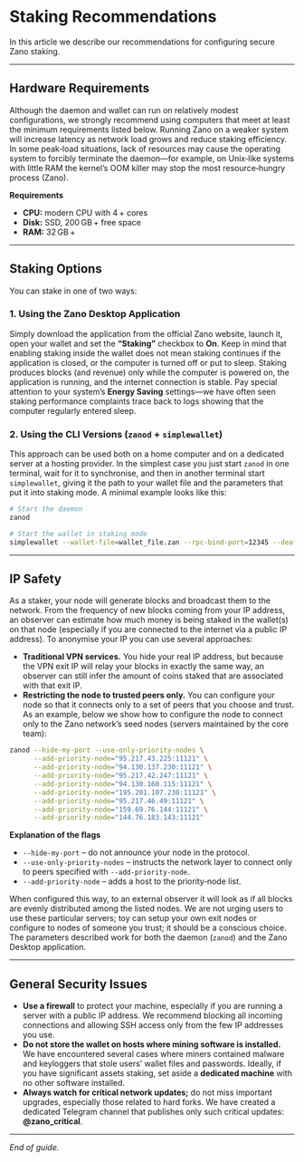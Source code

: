 # Staking Recommendations

In this article we describe our recommendations for configuring secure Zano staking.

---

## Hardware Requirements

Although the daemon and wallet can run on relatively modest configurations, we strongly recommend using computers that meet at least the minimum requirements listed below. Running Zano on a weaker system will increase latency as network load grows and reduce staking efficiency. In some peak‑load situations, lack of resources may cause the operating system to forcibly terminate the daemon—for example, on Unix‑like systems with little RAM the kernel’s OOM killer may stop the most resource‑hungry process (Zano).

**Requirements**

* **CPU:** modern CPU with 4 + cores  
* **Disk:** SSD, 200 GB + free space  
* **RAM:** 32 GB +

---

## Staking Options

You can stake in one of two ways:

### 1. Using the Zano Desktop Application

Simply download the application from the official Zano website, launch it, open your wallet and set the **“Staking”** checkbox to **On**. Keep in mind that enabling staking inside the wallet does not mean staking continues if the application is closed, or the computer is turned off or put to sleep. Staking produces blocks (and revenue) only while the computer is powered on, the application is running, and the internet connection is stable. Pay special attention to your system’s **Energy Saving** settings—we have often seen staking performance complaints trace back to logs showing that the computer regularly entered sleep.

### 2. Using the CLI Versions (`zanod` + `simplewallet`)

This approach can be used both on a home computer and on a dedicated server at a hosting provider. In the simplest case you just start `zanod` in one terminal, wait for it to synchronise, and then in another terminal start `simplewallet`, giving it the path to your wallet file and the parameters that put it into staking mode. A minimal example looks like this:

```bash
# Start the daemon
zanod

# Start the wallet in staking mode
simplewallet --wallet-file=wallet_file.zan --rpc-bind-port=12345 --deaf --do-pos-mining
```

---

## IP Safety

As a staker, your node will generate blocks and broadcast them to the network. From the frequency of new blocks coming from your IP address, an observer can estimate how much money is being staked in the wallet(s) on that node (especially if you are connected to the internet via a public IP address). To anonymise your IP you can use several approaches:

* **Traditional VPN services.** You hide your real IP address, but because the VPN exit IP will relay your blocks in exactly the same way, an observer can still infer the amount of coins staked that are associated with that exit IP.  
* **Restricting the node to trusted peers only.** You can configure your node so that it connects only to a set of peers that you choose and trust. As an example, below we show how to configure the node to connect only to the Zano network’s seed nodes (servers maintained by the core team):

```bash
zanod --hide-my-port --use-only-priority-nodes \
      --add-priority-node="95.217.43.225:11121" \
      --add-priority-node="94.130.137.230:11121" \
      --add-priority-node="95.217.42.247:11121" \
      --add-priority-node="94.130.160.115:11121" \
      --add-priority-node="195.201.107.230:11121" \
      --add-priority-node="95.217.46.49:11121" \
      --add-priority-node="159.69.76.144:11121" \
      --add-priority-node="144.76.183.143:11121"
```

**Explanation of the flags**

* `--hide-my-port` – do not announce your node in the protocol.  
* `--use-only-priority-nodes` – instructs the network layer to connect only to peers specified with `--add-priority-node`.  
* `--add-priority-node` – adds a host to the priority‑node list.

When configured this way, to an external observer it will look as if all blocks are evenly distributed among the listed nodes. We are not urging users to use these particular servers; toy can setup your own exit nodes or configure to nodes of someone you trust; it should be a conscious choice. The parameters described work for both the daemon (`zanod`) and the Zano Desktop application.

---

## General Security Issues

* **Use a firewall** to protect your machine, especially if you are running a server with a public IP address. We recommend blocking all incoming connections and allowing SSH access only from the few IP addresses you use.  
* **Do not store the wallet on hosts where mining software is installed.** We have encountered several cases where miners contained malware and keyloggers that stole users’ wallet files and passwords. Ideally, if you have significant assets staking, set aside a **dedicated machine** with no other software installed.  
* **Always watch for critical network updates;** do not miss important upgrades, especially those related to hard forks. We have created a dedicated Telegram channel that publishes only such critical updates: **@zano_critical**.

---

*End of guide.*
